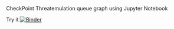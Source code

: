 CheckPoint Threatemulation queue graph using Jupyter Notebook

Try it
[![Binder](https://mybinder.org/badge_logo.svg)](https://mybinder.org/v2/gh/billygr/CheckPoint_TE_queue/master)


